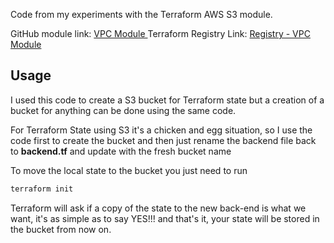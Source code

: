 
Code from my experiments with the Terraform AWS S3 module.

GitHub module  link:  [VPC Module ](https://github.com/terraform-aws-modules/terraform-aws-s3-bucket)
Terraform Registry Link: [Registry - VPC Module](https://registry.terraform.io/modules/terraform-aws-modules/s3-bucket/aws/latest) 


## Usage

I used this code to create a S3 bucket for Terraform state but a creation of a bucket for anything can be done using the same code.

For Terraform State using S3 it's a chicken and egg situation, so I use the code first to create the bucket and then just rename the backend file back to **backend.tf** and update with the fresh bucket name 

To move the local state to the bucket you just need to run 

```bash
terraform init
```

Terraform will ask if a copy of the state to the new back-end is what we want, it's as simple as to say YES!!! and that's it, your state will be stored in the bucket from now on.


